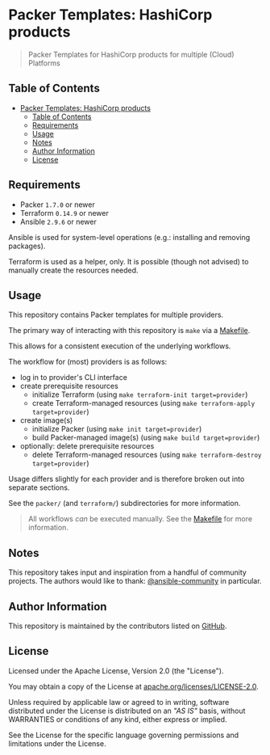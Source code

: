 # Packer Templates: HashiCorp products

> Packer Templates for HashiCorp products for multiple (Cloud) Platforms

## Table of Contents

- [Packer Templates: HashiCorp products](#packer-templates-hashicorp-products)
  - [Table of Contents](#table-of-contents)
  - [Requirements](#requirements)
  - [Usage](#usage)
  - [Notes](#notes)
  - [Author Information](#author-information)
  - [License](#license)

## Requirements

- Packer `1.7.0` or newer
- Terraform `0.14.9` or newer
- Ansible `2.9.6` or newer

Ansible is used for system-level operations (e.g.: installing and removing packages).

Terraform is used as a helper, only. It is possible (though not advised) to manually create the resources needed.

## Usage

This repository contains Packer templates for multiple providers.

The primary way of interacting with this repository is `make` via a [Makefile](Makefile).

This allows for a consistent execution of the underlying workflows.

The workflow for (most) providers is as follows:

- log in to provider's CLI interface
- create prerequisite resources
  - initialize Terraform (using `make terraform-init target=provider`)
  - create Terraform-managed resources (using `make terraform-apply target=provider`)
- create image(s)
  - initialize Packer (using `make init target=provider`)
  - build Packer-managed image(s) (using `make build target=provider`)
- optionally: delete prerequisite resources
  - delete Terraform-managed resources (using `make terraform-destroy target=provider`)

Usage differs slightly for each provider and is therefore broken out into separate sections.

See the `packer/` (and `terraform/`) subdirectories for more information.

> All workflows _can_ be executed manually. See the [Makefile](Makefile) for more information.

## Notes

This repository takes input and inspiration from a handful of community projects. The authors would like to thank: [@ansible-community](https://github.com/ansible-community) in particular.

## Author Information

This repository is maintained by the contributors listed on [GitHub](https://github.com/operatehappy/packer-nomad/graphs/contributors).

## License

Licensed under the Apache License, Version 2.0 (the "License").

You may obtain a copy of the License at [apache.org/licenses/LICENSE-2.0](http://www.apache.org/licenses/LICENSE-2.0).

Unless required by applicable law or agreed to in writing, software distributed under the License is distributed on an _"AS IS"_ basis, without WARRANTIES or conditions of any kind, either express or implied.

See the License for the specific language governing permissions and limitations under the License.
